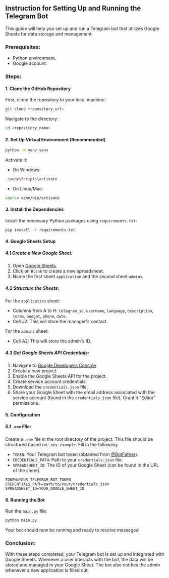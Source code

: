 ## **Instruction for Setting Up and Running the Telegram Bot**

This guide will help you set up and run a Telegram bot that utilizes Google Sheets for data storage and management.

### **Prerequisites:**
- Python environment.
- Google account.

### **Steps:**

#### **1. Clone the GitHub Repository**

First, clone the repository to your local machine:

```bash
git clone <repository_url>
```

Navigate to the directory:

```bash
cd <repository_name>
```

#### **2. Set Up Virtual Environment (Recommended)**


```bash
python -m venv venv
```

Activate it:

* On Windows:
```bash
.\venv\Scripts\activate
```

* On Linux/Mac:
```bash
source venv/bin/activate
```

#### **3. Install the Dependencies**

Install the necessary Python packages using `requirements.txt`:

```bash
pip install -r requirements.txt
```

#### **4. Google Sheets Setup**

##### **4.1 Create a New Google Sheet:**

1. Open [Google Sheets](https://sheets.google.com).
2. Click on `Blank` to create a new spreadsheet.
3. Name the first sheet `application` and the second sheet `admins`.

##### **4.2 Structure the Sheets:**

For the `application` sheet:
- Columns from A to H: `telegram_id`, `username`, `language`, `description`, `terms`, `budget`, `phone`, `date`.
- Cell J2: This will store the manager's contact.

For the `admins` sheet:
- Cell A2: This will store the admin's ID.

##### **4.3 Get Google Sheets API Credentials:**

1. Navigate to [Google Developers Console](https://console.developers.google.com/).
2. Create a new project.
3. Enable the Google Sheets API for the project.
4. Create service account credentials.
5. Download the `credentials.json` file.
6. Share your Google Sheet with the email address associated with the service account (found in the `credentials.json` file). Grant it "Editor" permissions.

#### **5. Configuration**

##### **5.1 `.env` File:**

Create a `.env` file in the root directory of the project. This file should be structured based on `.env.example`. Fill in the following:

- `TOKEN`: Your Telegram bot token (obtained from [@BotFather](https://t.me/botfather)).
- `CREDENTIALS_PATH`: Path to your `credentials.json` file.
- `SPREADSHEET_ID`: The ID of your Google Sheet (can be found in the URL of the sheet).

```plaintext
TOKEN=YOUR_TELEGRAM_BOT_TOKEN
CREDENTIALS_PATH=path/to/your/credentials.json
SPREADSHEET_ID=YOUR_GOOGLE_SHEET_ID
```

#### **6. Running the Bot**

Run the `main.py` file:

```bash
python main.py
```

Your bot should now be running and ready to receive messages!

### **Conclusion:**

With these steps completed, your Telegram bot is set up and integrated with Google Sheets. Whenever a user interacts with the bot, the data will be stored and managed in your Google Sheet. The bot also notifies the admin whenever a new application is filled out.